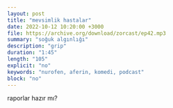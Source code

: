 ```yaml
---
layout: post
title: "mevsimlik hastalar"
date: 2022-10-12 10:20:00 +3000
file: https://archive.org/download/zorcast/ep42.mp3
summary: "soğuk algınlığı"
description: "grip"
duration: "1:45" 
length: "105"
explicit: "no" 
keywords: "nurofen, aferin, komedi, podcast"
block: "no" 
---
```



raporlar hazır mı?